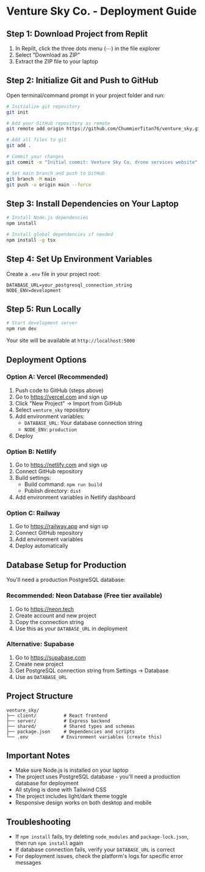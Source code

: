 # Venture Sky Co. - Deployment Guide

## Step 1: Download Project from Replit
1. In Replit, click the three dots menu (⋯) in the file explorer
2. Select "Download as ZIP"
3. Extract the ZIP file to your laptop

## Step 2: Initialize Git and Push to GitHub
Open terminal/command prompt in your project folder and run:

```bash
# Initialize git repository
git init

# Add your GitHub repository as remote
git remote add origin https://github.com/ChummierTitan76/venture_sky.git

# Add all files to git
git add .

# Commit your changes
git commit -m "Initial commit: Venture Sky Co. drone services website"

# Set main branch and push to GitHub
git branch -M main
git push -u origin main --force
```

## Step 3: Install Dependencies on Your Laptop
```bash
# Install Node.js dependencies
npm install

# Install global dependencies if needed
npm install -g tsx
```

## Step 4: Set Up Environment Variables
Create a `.env` file in your project root:

```env
DATABASE_URL=your_postgresql_connection_string
NODE_ENV=development
```

## Step 5: Run Locally
```bash
# Start development server
npm run dev
```

Your site will be available at `http://localhost:5000`

## Deployment Options

### Option A: Vercel (Recommended)
1. Push code to GitHub (steps above)
2. Go to https://vercel.com and sign up
3. Click "New Project" → Import from GitHub
4. Select `venture_sky` repository
5. Add environment variables:
   - `DATABASE_URL`: Your database connection string
   - `NODE_ENV`: `production`
6. Deploy

### Option B: Netlify
1. Go to https://netlify.com and sign up
2. Connect GitHub repository
3. Build settings:
   - Build command: `npm run build`
   - Publish directory: `dist`
4. Add environment variables in Netlify dashboard

### Option C: Railway
1. Go to https://railway.app and sign up
2. Connect GitHub repository
3. Add environment variables
4. Deploy automatically

## Database Setup for Production
You'll need a production PostgreSQL database:

### Recommended: Neon Database (Free tier available)
1. Go to https://neon.tech
2. Create account and new project
3. Copy the connection string
4. Use this as your `DATABASE_URL` in deployment

### Alternative: Supabase
1. Go to https://supabase.com
2. Create new project
3. Get PostgreSQL connection string from Settings → Database
4. Use as `DATABASE_URL`

## Project Structure
```
venture_sky/
├── client/          # React frontend
├── server/          # Express backend
├── shared/          # Shared types and schemas
├── package.json     # Dependencies and scripts
└── .env            # Environment variables (create this)
```

## Important Notes
- Make sure Node.js is installed on your laptop
- The project uses PostgreSQL database - you'll need a production database for deployment
- All styling is done with Tailwind CSS
- The project includes light/dark theme toggle
- Responsive design works on both desktop and mobile

## Troubleshooting
- If `npm install` fails, try deleting `node_modules` and `package-lock.json`, then run `npm install` again
- If database connection fails, verify your `DATABASE_URL` is correct
- For deployment issues, check the platform's logs for specific error messages